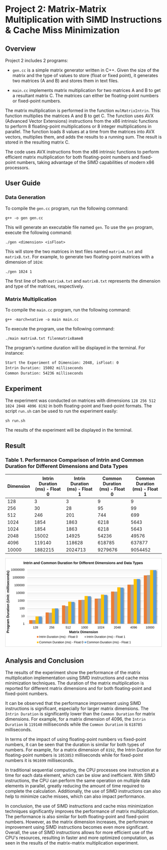 # Project 2: Matrix-Matrix Multiplication with SIMD Instructions & Cache Miss Minimization

## Overview

Project 2 includes 2 programs:
* `gen.cc` is a simple matrix generator written in C++. Given the size of the matrix and the type of values to store (float or fixed point), it generates two matrices (A and B) and stores them in text files.

* `main.cc` implements matrix multiplication for two matrices A and B to get a resultant matrix C. The matrices can either be floating-point numbers or fixed-point numbers.

The matrix multiplication is performed in the function `mulMatrixIntrin`. This function multiplies the matrices A and B to get C. The function uses AVX (Advanced Vector Extensions) instructions from the x86 intrinsic functions to perform 8 floating-point multiplications or 8 integer multiplications in parallel. The function loads 8 values at a time from the matrices into AVX vectors, multiplies them, and adds the results to a running sum. The result is stored in the resulting matrix C.

The code uses AVX instructions from the x86 intrinsic functions to perform efficient matrix multiplication for both floating-point numbers and fixed-point numbers, taking advantage of the SIMD capabilities of modern x86 processors.

## User Guide

### Data Generation
To compile the `gen.cc` program, run the following command:
```
g++ -o gen gen.cc
```
This will generate an executable file named `gen`. To use the `gen` program, execute the following command:
```
./gen <dimension> <isFloat>
```
This will store the two matrices in text files named `matrixA.txt` and `matrixB.txt`. For example, to generate two floating-point matrices with a dimension of `1024`:
```
./gen 1024 1
```

The first line of both `matrixA.txt` and `matrixB.txt` represents the dimension and type of the matrices, respectively.

### Matrix Multiplication

To compile the `main.cc` program, run the following command:
```
g++ -march=native -o main main.cc
```

To execute the program, use the following command:
```
./main matrixA.txt filenmatrixBameB
```

The program's runtime duration will be displayed in the terminal. For instance:
```bash
Start the Experiment of Dimension: 2048, isFloat: 0
Intrin Duration: 15002 milliseconds
Common Duration: 54236 milliseconds
```

## Experiment

The experiment was conducted on matrices with dimensions `128 256 512 1024 2048 4096 8192` in both floating-point and fixed-point formats. The script `run.sh` can be used to run the experiment easily:

```
sh run.sh
```

The results of the experiment will be displayed in the terminal.

## Result

### Table 1. Performance Comparison of Intrin and Common Duration for Different Dimensions and Data Types


| **Dimension** | **Intrin Duration (ms) - Float 0** | **Intrin Duration (ms) - Float 1** | **Common Duration (ms) - Float 0** | **Common Duration (ms) - Float 1** |
|---------------|------------------------------------|------------------------------------|------------------------------------|-------------------------------------|
| 128           | 3                                  | 3                                  | 9                                  | 9                                   |
| 256           | 30                                 | 28                                 | 95                                 | 99                                  |
| 512           | 246                                | 201                                | 744                                | 699                                 |
| 1024           | 1854                                | 1863                                | 6218                                | 5643                                 |
| 1024          | 1854                               | 1863                               | 6218                               | 5643                                |
| 2048          | 15002                              | 14925                              | 54236                              | 49576                               |
| 4096          | 119140                             | 118628                             | 618785                             | 637877                              |
| 10000          | 1882215                             | 2024713                            | 9279676                           | 9054452                                 |

![Fig 1. result](./result.svg)

## Analysis and Conclusion

The results of the experiment show the performance of the matrix multiplication implementation using SIMD instructions and cache miss minimization techniques. The duration of the matrix multiplication is reported for different matrix dimensions and for both floating-point and fixed-point numbers.

It can be observed that the performance improvement using SIMD instructions is significant, especially for larger matrix dimensions. The `Intrin Duration` is significantly lower than the `Common Duration` for matrix dimensions. For example, for a matrix dimension of 4096, the `Intrin Duration` is `119140` milliseconds while the `Common Duration` is `618785` milliseconds.

In terms of the impact of using floating-point numbers vs fixed-point numbers, it can be seen that the duration is similar for both types of numbers. For example, for a matrix dimension of `8192`, the Intrin Duration for floating-point numbers is `1053853`
 milliseconds while for fixed-point numbers it is `961699`
 milliseconds.

 In traditional sequential computing, the CPU processes one instruction at a time for each data element, which can be slow and inefficient. With SIMD instructions, the CPU can perform the same operation on multiple data elements in parallel, greatly reducing the amount of time required to complete the calculation. Additionally, the use of SIMD instructions can also help to minimize cache misses, which can also impact performance.

In conclusion, the use of SIMD instructions and cache miss minimization techniques significantly improves the performance of matrix multiplication. The performance is also similar for both floating-point and fixed-point numbers. However, as the matrix dimension increases, the performance improvement using SIMD instructions becomes even more significant. Overall, the use of SIMD instructions allows for more efficient use of the CPU's resources, resulting in faster and more optimized computation, as seen in the results of the matrix-matrix multiplication experiment.